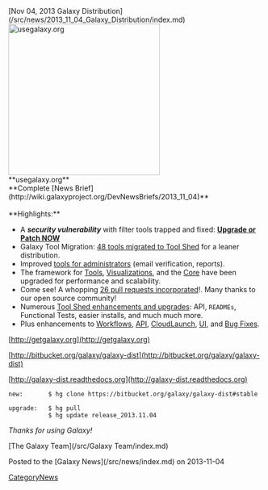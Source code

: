 <div class='newsItemHeader'>[Nov 04, 2013 Galaxy Distribution](/src/news/2013_11_04_Galaxy_Distribution/index.md)</div>

<div class='right'>
<a href='/src/http:usegalaxy.org/index.md'><img src="/src/images/NewsGraphics/2013_11_04_usegalaxy.org.jpg" alt="usegalaxy.org" width=300 /></a><br />**usegalaxy.org**</div>
**Complete [News Brief](http://wiki.galaxyproject.org/DevNewsBriefs/2013_11_04)**
<br />
<br />
**Highlights:**

* A ***security vulnerability*** with filter tools trapped and fixed: **[Upgrade or Patch NOW](http://wiki.galaxyproject.org/DevNewsBriefs/2013_11_04#Security_Fix_NOW)**
* Galaxy Tool Migration: [48 tools migrated to Tool Shed](http://wiki.galaxyproject.org/DevNewsBriefs/2013_11_04#New_Tool_Migrations) for a leaner distribution.
* Improved [tools for administrators](http://wiki.galaxyproject.org/DevNewsBriefs/2013_11_04#Admin) (email verification, reports).
* The framework for [Tools](http://wiki.galaxyproject.org/DevNewsBriefs/2013_11_04#Tools), [Visualizations](http://wiki.galaxyproject.org/DevNewsBriefs/2013_11_04#Visualizations), and the [Core](http://wiki.galaxyproject.org/DevNewsBriefs/2013_11_04#Core) have been upgraded for performance and scalability. 
* Come see! A whopping [26 pull requests incorporated](http://wiki.galaxyproject.org/DevNewsBriefs/2013_11_04#Pull_Requests_Merged)!. Many thanks to our open source community!
* Numerous [Tool Shed enhancements and upgrades](http://wiki.galaxyproject.org/DevNewsBriefs/2013_11_04#Tool_Shed): API, `READMEs`, Functional Tests, easier installs, and much much more.
* Plus enhancements to [Workflows](http://wiki.galaxyproject.org/DevNewsBriefs/2013_11_04#Workflows), [API](http://wiki.galaxyproject.org/DevNewsBriefs/2013_11_04#API), [CloudLaunch](http://wiki.galaxyproject.org/DevNewsBriefs/2013_11_04#CloudLaunch), [UI](http://wiki.galaxyproject.org/DevNewsBriefs/2013_11_04#UI), and [Bug Fixes](http://wiki.galaxyproject.org/DevNewsBriefs/2013_11_04#Bug_Fixes).

[http://getgalaxy.org](http://getgalaxy.org)

[http://bitbucket.org/galaxy/galaxy-dist](http://bitbucket.org/galaxy/galaxy-dist)

[http://galaxy-dist.readthedocs.org](http://galaxy-dist.readthedocs.org)

```
new:       $ hg clone https://bitbucket.org/galaxy/galaxy-dist#stable

upgrade:   $ hg pull 
           $ hg update release_2013.11.04
```


*Thanks for using Galaxy!*

[The Galaxy Team](/src/Galaxy Team/index.md)

<div class='newsItemFooter'>Posted to the [Galaxy News](/src/news/index.md) on 2013-11-04</div>

[CategoryNews](/src/CategoryNews/index.md)
